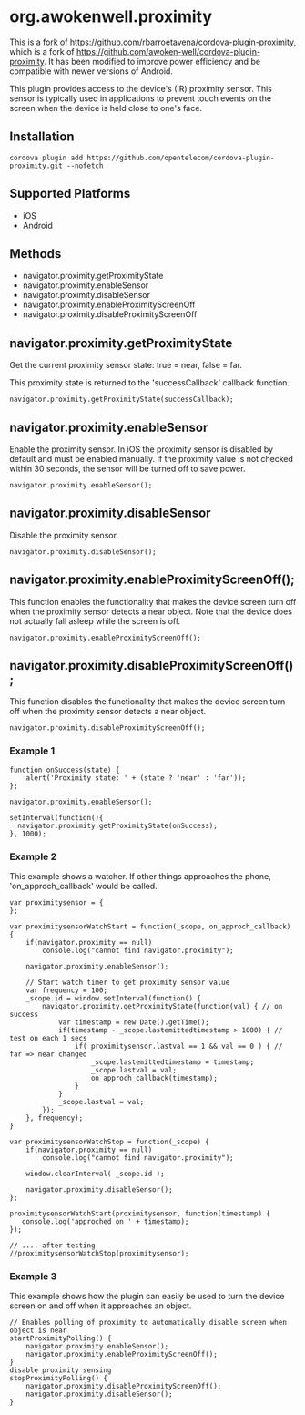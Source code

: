 <!---
    Licensed to the Apache Software Foundation (ASF) under one
    or more contributor license agreements.  See the NOTICE file
    distributed with this work for additional information
    regarding copyright ownership.  The ASF licenses this file
    to you under the Apache License, Version 2.0 (the
    "License"); you may not use this file except in compliance
    with the License.  You may obtain a copy of the License at

      http://www.apache.org/licenses/LICENSE-2.0

    Unless required by applicable law or agreed to in writing,
    software distributed under the License is distributed on an
    "AS IS" BASIS, WITHOUT WARRANTIES OR CONDITIONS OF ANY
    KIND, either express or implied.  See the License for the
    specific language governing permissions and limitations
    under the License.
-->

# org.awokenwell.proximity

This is a fork of https://github.com/rbarroetavena/cordova-plugin-proximity, which is a fork of https://github.com/awoken-well/cordova-plugin-proximity.
It has been modified to improve power efficiency and be compatible with newer versions of Android.

This plugin provides access to the device's (IR) proximity sensor. This sensor is typically used in applications to prevent touch events on the screen when the device is held close to one's face.

## Installation
    cordova plugin add https://github.com/opentelecom/cordova-plugin-proximity.git --nofetch

## Supported Platforms

- iOS
- Android

## Methods

- navigator.proximity.getProximityState
- navigator.proximity.enableSensor
- navigator.proximity.disableSensor
- navigator.proximity.enableProximityScreenOff
- navigator.proximity.disableProximityScreenOff

## navigator.proximity.getProximityState

Get the current proximity sensor state: true = near, false = far.

This proximity state is returned to the 'successCallback' callback function.

    navigator.proximity.getProximityState(successCallback);

## navigator.proximity.enableSensor

Enable the proximity sensor. In iOS the proximity sensor is disabled by default and must
be enabled manually. If the proximity value is not checked within 30 seconds, the sensor
will be turned off to save power.

    navigator.proximity.enableSensor();

## navigator.proximity.disableSensor

Disable the proximity sensor.

    navigator.proximity.disableSensor();

## navigator.proximity.enableProximityScreenOff();

This function enables the functionality that makes the device screen turn off when the proximity sensor detects a near object.
Note that the device does not actually fall asleep while the screen is off.

    navigator.proximity.enableProximityScreenOff();

## navigator.proximity.disableProximityScreenOff();

This function disables the functionality that makes the device screen turn off when the proximity sensor detects a near object.

    navigator.proximity.disableProximityScreenOff();

### Example 1

    function onSuccess(state) {
        alert('Proximity state: ' + (state ? 'near' : 'far'));
    };

    navigator.proximity.enableSensor();
    
    setInterval(function(){
      navigator.proximity.getProximityState(onSuccess);
    }, 1000);


### Example 2

This example shows a watcher. If other things approaches the phone, 'on_approch_callback' would be called. 


    var proximitysensor = {
    };

    var proximitysensorWatchStart = function(_scope, on_approch_callback) {
        if(navigator.proximity == null)
            console.log("cannot find navigator.proximity");

        navigator.proximity.enableSensor();

        // Start watch timer to get proximity sensor value
        var frequency = 100;
        _scope.id = window.setInterval(function() {
            navigator.proximity.getProximityState(function(val) { // on success
                var timestamp = new Date().getTime();
                if(timestamp - _scope.lastemittedtimestamp > 1000) { // test on each 1 secs
                    if( proximitysensor.lastval == 1 && val == 0 ) { // far => near changed
                        _scope.lastemittedtimestamp = timestamp;
                        _scope.lastval = val;
                        on_approch_callback(timestamp);
                    }
                }
                _scope.lastval = val;
            });
        }, frequency);
    }

    var proximitysensorWatchStop = function(_scope) {
        if(navigator.proximity == null)
            console.log("cannot find navigator.proximity");

        window.clearInterval( _scope.id );

        navigator.proximity.disableSensor();
    };

    proximitysensorWatchStart(proximitysensor, function(timestamp) {
       console.log('approched on ' + timestamp);
    });

    // .... after testing
    //proximitysensorWatchStop(proximitysensor);

### Example 3

This example shows how the plugin can easily be used to turn the device screen on and off when
it approaches an object.

```
// Enables polling of proximity to automatically disable screen when object is near
startProximityPolling() {
    navigator.proximity.enableSensor();
    navigator.proximity.enableProximityScreenOff();
}
disable proximity sensing
stopProximityPolling() {
    navigator.proximity.disableProximityScreenOff();
    navigator.proximity.disableSensor();
}
```
